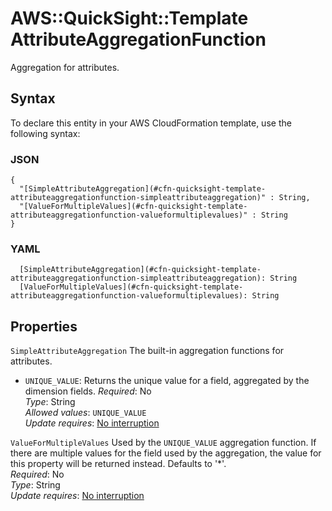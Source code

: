 # AWS::QuickSight::Template AttributeAggregationFunction<a name="aws-properties-quicksight-template-attributeaggregationfunction"></a>

Aggregation for attributes\.

## Syntax<a name="aws-properties-quicksight-template-attributeaggregationfunction-syntax"></a>

To declare this entity in your AWS CloudFormation template, use the following syntax:

### JSON<a name="aws-properties-quicksight-template-attributeaggregationfunction-syntax.json"></a>

```
{
  "[SimpleAttributeAggregation](#cfn-quicksight-template-attributeaggregationfunction-simpleattributeaggregation)" : String,
  "[ValueForMultipleValues](#cfn-quicksight-template-attributeaggregationfunction-valueformultiplevalues)" : String
}
```

### YAML<a name="aws-properties-quicksight-template-attributeaggregationfunction-syntax.yaml"></a>

```
  [SimpleAttributeAggregation](#cfn-quicksight-template-attributeaggregationfunction-simpleattributeaggregation): String
  [ValueForMultipleValues](#cfn-quicksight-template-attributeaggregationfunction-valueformultiplevalues): String
```

## Properties<a name="aws-properties-quicksight-template-attributeaggregationfunction-properties"></a>

`SimpleAttributeAggregation`  <a name="cfn-quicksight-template-attributeaggregationfunction-simpleattributeaggregation"></a>
The built\-in aggregation functions for attributes\.  
+  `UNIQUE_VALUE`: Returns the unique value for a field, aggregated by the dimension fields\.
*Required*: No  
*Type*: String  
*Allowed values*: `UNIQUE_VALUE`  
*Update requires*: [No interruption](https://docs.aws.amazon.com/AWSCloudFormation/latest/UserGuide/using-cfn-updating-stacks-update-behaviors.html#update-no-interrupt)

`ValueForMultipleValues`  <a name="cfn-quicksight-template-attributeaggregationfunction-valueformultiplevalues"></a>
Used by the `UNIQUE_VALUE` aggregation function\. If there are multiple values for the field used by the aggregation, the value for this property will be returned instead\. Defaults to '\*'\.  
*Required*: No  
*Type*: String  
*Update requires*: [No interruption](https://docs.aws.amazon.com/AWSCloudFormation/latest/UserGuide/using-cfn-updating-stacks-update-behaviors.html#update-no-interrupt)